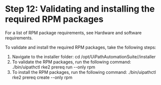 ﻿# Step 12: Validating and installing the required RPM packages

For a list of RPM package requirements, see Hardware and software requirements.

To validate and install the required RPM packages, take the following steps:

1. Navigate to the installer folder: cd /opt/UiPathAutomationSuite/<version>/installer
2. To validate the RPM packages, run the following command: ./bin/uipathctl rke2 prereq run --only rpm
3. To install the RPM packages, run the following command: ./bin/uipathctl rke2 prereq create --only rpm
